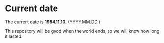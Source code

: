 # Current date

The current date is **1984.11.10.** (YYYY.MM.DD.)

This repository will be good when the world ends, so we will know how long it lasted.